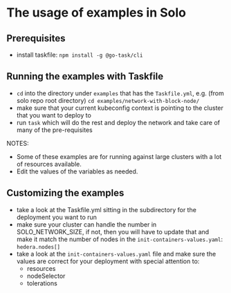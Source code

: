 # The usage of examples in Solo

## Prerequisites

* install taskfile: `npm install -g @go-task/cli`

## Running the examples with Taskfile

* `cd` into the directory under `examples` that has the `Taskfile.yml`, e.g. (from solo repo root directory) `cd examples/network-with-block-node/`
* make sure that your current kubeconfig context is pointing to the cluster that you want to deploy to
* run `task` which will do the rest and deploy the network and take care of many of the pre-requisites

NOTES:

* Some of these examples are for running against large clusters with a lot of resources available.
* Edit the values of the variables as needed.

## Customizing the examples

* take a look at the Taskfile.yml sitting in the subdirectory for the deployment you want to run
* make sure your cluster can handle the number in SOLO\_NETWORK\_SIZE, if not, then you will have to update that and make it match the number of nodes in the `init-containers-values.yaml`: `hedera.nodes[]`
* take a look at the `init-containers-values.yaml` file and make sure the values are correct for your deployment with special attention to:
  * resources
  * nodeSelector
  * tolerations
